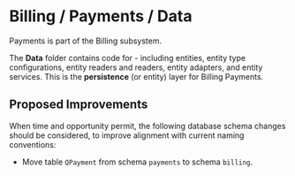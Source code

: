 # Billing / Payments / Data

Payments is part of the Billing subsystem.
  
The **Data** folder contains code for - including entities, entity type configurations, entity readers and readers, entity adapters, and entity services. This is the **persistence** (or entity) layer for Billing Payments.

## Proposed Improvements

When time and opportunity permit, the following database schema changes should be considered, to improve alignment with current naming conventions:

* Move table `QPayment` from schema `payments` to schema `billing`.
